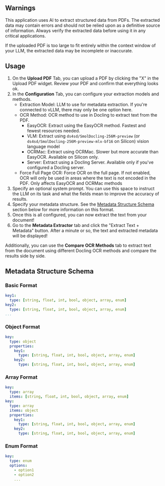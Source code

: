 ## Warnings

This application uses AI to extract structured data from PDFs. The extracted data may contain errors and should not be relied upon as a definitive source of information. Always verify the extracted data before using it in any critical applications.

If the uploaded PDF is too large to fit entirely within the context window of your LLM, the extracted data may be incomplete or inaccurate.

## Usage

1. On the **Upload PDF** Tab, you can upload a PDF by clicking the "X" in the Upload PDF widget. Review your PDF and confirm that everything looks ok.
2. In the **Configuration** Tab, you can configure your extraction models and methods.
   - Extraction Model: LLM to use for metadata extraction. If you're connected to vLLM, there may only be one option here.
   - OCR Method: OCR method to use in Docling to extract text from the PDF.
     - EasyOCR: Extract using the EasyOCR method. Fastest and fewest resources needed.
     - VLM: Extract using `ds4sd/SmolDocling-256M-preview` (or `ds4sd/SmolDocling-256M-preview-mlx-bf16` on Silicon) vision language model
     - OCRMac: Extract using OCRMac. Slower but more accurate than EasyOCR. Available on Silicon only.
     - Server: Extract using a Docling Server. Available only if you've configured a Docling server.
   - Force Full Page OCR: Force OCR on the full page. If not enabled, OCR will only be used in areas where the text is not encoded in the PDF. Only affects EasyOCR and OCRMac methods
3. Specify an optional system prompt. You can use this space to instruct the LLM on its task and what the fields mean to improve the accuracy of results.
4. Specify your metadata structure. See the [Metadata Structure Schema](#metadata-structure-schema) section below for more information on this format.
5. Once this is all configured, you can now extract the text from your document!
6. Go to the **Metadata Extractor** tab and click the "Extract Text + Metadata" button. After a minute or so, the text and extracted metadata will be displayed!

Additionally, you can use the **Compare OCR Methods** tab to extract text from the document using different Docling OCR methods and compare the results side by side.

## Metadata Structure Schema

### Basic Format
```yaml
key1:
  type: [string, float, int, bool, object, array, enum]
key2:
  type: [string, float, int, bool, object, array, enum]
...
```

### Object Format
```yaml
key:
  type: object
  properties:
    key1:
      type: [string, float, int, bool, object, array, enum]
    key2:
      type: [string, float, int, bool, object, array, enum]
```

### Array Format
```yaml
key:
  type: array
  items: [string, float, int, bool, object, array, enum]
key:
  type: array
  items: object
  properties:
    key1:
      type: [string, float, int, bool, object, array, enum]
    key2:
      type: [string, float, int, bool, object, array, enum]
```

### Enum Format
```yaml
key:
  type: enum
  options: 
    - option1
    - option2
    ...
```
